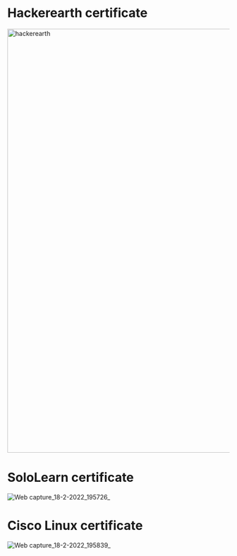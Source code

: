# Hackerearth certificate
<img width="960" alt="hackerearth" src="https://user-images.githubusercontent.com/98844293/154699717-c4fdbb1b-a98b-4157-8ca4-5029ff16ab18.png">

# SoloLearn certificate
![Web capture_18-2-2022_195726_](https://user-images.githubusercontent.com/98844293/154701669-aad5cd09-98a7-4b47-9a17-612ad1853635.jpeg)

# Cisco Linux certificate
![Web capture_18-2-2022_195839_](https://user-images.githubusercontent.com/98844293/154701878-cdda0402-4bb2-4b5c-9f20-4419e2a00545.jpeg)
